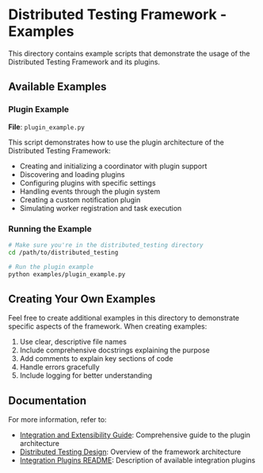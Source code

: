 # Distributed Testing Framework - Examples

This directory contains example scripts that demonstrate the usage of the Distributed Testing Framework and its plugins.

## Available Examples

### Plugin Example

**File**: `plugin_example.py`

This script demonstrates how to use the plugin architecture of the Distributed Testing Framework:

- Creating and initializing a coordinator with plugin support
- Discovering and loading plugins
- Configuring plugins with specific settings
- Handling events through the plugin system
- Creating a custom notification plugin
- Simulating worker registration and task execution

### Running the Example

```bash
# Make sure you're in the distributed_testing directory
cd /path/to/distributed_testing

# Run the plugin example
python examples/plugin_example.py
```

## Creating Your Own Examples

Feel free to create additional examples in this directory to demonstrate specific aspects of the framework. When creating examples:

1. Use clear, descriptive file names
2. Include comprehensive docstrings explaining the purpose
3. Add comments to explain key sections of code
4. Handle errors gracefully
5. Include logging for better understanding

## Documentation

For more information, refer to:

- [Integration and Extensibility Guide](../INTEGRATION_EXTENSIBILITY_GUIDE.md): Comprehensive guide to the plugin architecture
- [Distributed Testing Design](../DISTRIBUTED_TESTING_DESIGN.md): Overview of the framework architecture
- [Integration Plugins README](../integration/README.md): Description of available integration plugins